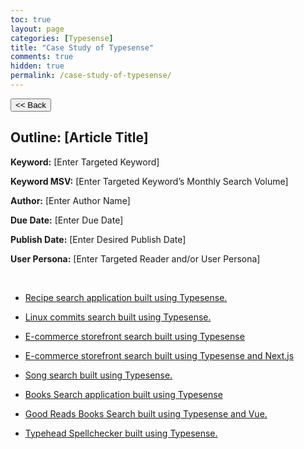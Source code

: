 ```yaml
---
toc: true
layout: page
categories: [Typesense]
title: "Case Study of Typesense"
comments: true
hidden: true
permalink: /case-study-of-typesense/
---
```


<button class="back-button" onclick="window.history.back()"><< Back</button>

## Outline: [Article Title]

**Keyword:** [Enter Targeted Keyword]

**Keyword MSV:** [Enter Targeted Keyword’s Monthly Search Volume]

**Author:** [Enter Author Name]

**Due Date:** [Enter Due Date]

**Publish Date:** [Enter Desired Publish Date]

**User Persona:** [Enter Targeted Reader and/or User Persona]

<br>

<ul>
<li><p><a href="https://aviyeldevrel.github.io/Aviyel-Blogs-Review/recipe-search-app-typesense/">Recipe search application built using Typesense.</a><p>
<li><p><a href="https://aviyeldevrel.github.io/Aviyel-Blogs-Review/linux-commit-search-app-typesense/">Linux commits search built using Typesense.</a><p>
<li><p><a href="https://aviyeldevrel.github.io/Aviyel-Blogs-Review/ecommerce-search-app-typesense/">E-commerce storefront search built using Typesense</a><p>
<li><p><a href="https://aviyeldevrel.github.io/Aviyel-Blogs-Review/ecommerce-nextjs-search-app-typesense/">E-commerce storefront search built using Typesense and Next.js</a><p>
<li><p><a href="https://aviyeldevrel.github.io/Aviyel-Blogs-Review/song-search-app-typesense/">Song search built using Typesense.</a><p>
<li><p><a href="https://aviyeldevrel.github.io/Aviyel-Blogs-Review/book-search-app-typesense/">Books Search application built using Typesense</a><p>
<li><p><a href="https://aviyeldevrel.github.io/Aviyel-Blogs-Review/book-vuejs-search-app-typesense/">Good Reads Books Search built using Typesense and Vue.</a><p>
<li><p><a href="https://aviyeldevrel.github.io/Aviyel-Blogs-Review/typehead-spellcheck-app-typesense/">Typehead Spellchecker built using Typesense.</a><p>

